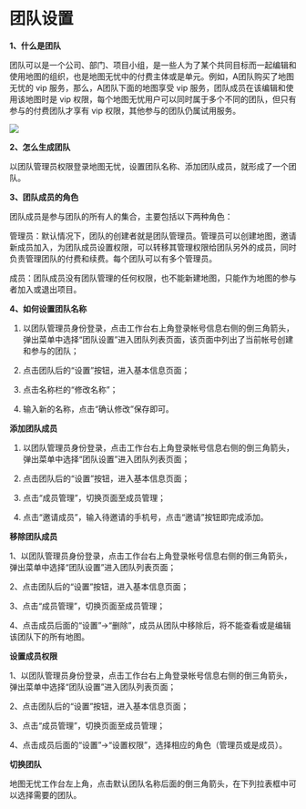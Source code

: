 # 团队设置


**1、什么是团队**

团队可以是一个公司、部门、项目小组，是一些人为了某个共同目标而一起编辑和使用地图的组织，也是地图无忧中的付费主体或是单元。例如，A团队购买了地图无忧的 vip 服务，那么，A团队下面的地图享受 vip 服务，团队成员在该编辑和使用该地图时是 vip 权限，每个地图无忧用户可以同时属于多个不同的团队，但只有参与的付费团队才享有 vip 权限，其他参与的团队仍属试用服务。

![](http://pic.dituwuyou.com/map%2Fpicture%2Fteam.png)

**2、怎么生成团队**

以团队管理员权限登录地图无忧，设置团队名称、添加团队成员，就形成了一个团队。

**3、团队成员的角色**

团队成员是参与团队的所有人的集合，主要包括以下两种角色：

管理员：默认情况下，团队的创建者就是团队管理员。管理员可以创建地图，邀请新成员加入，为团队成员设置权限，可以转移其管理权限给团队另外的成员，同时负责管理团队的付费和续费。每个团队可以有多个管理员。

成员：团队成员没有团队管理的任何权限，也不能新建地图，只能作为地图的参与者加入或退出项目。

**4、如何设置团队名称**

1) 以团队管理员身份登录，点击工作台右上角登录帐号信息右侧的倒三角箭头，弹出菜单中选择“团队设置”进入团队列表页面，该页面中列出了当前帐号创建和参与的团队；

2) 点击团队后的“设置”按钮，进入基本信息页面；

3) 点击名称栏的“修改名称”；

4) 输入新的名称，点击“确认修改”保存即可。

**添加团队成员**

1) 以团队管理员身份登录，点击工作台右上角登录帐号信息右侧的倒三角箭头，弹出菜单中选择“团队设置”进入团队列表页面；

2) 点击团队后的“设置”按钮，进入基本信息页面；

3) 点击“成员管理”，切换页面至成员管理；

4) 点击“邀请成员”，输入待邀请的手机号，点击“邀请”按钮即完成添加。

**移除团队成员**

1、以团队管理员身份登录，点击工作台右上角登录帐号信息右侧的倒三角箭头，弹出菜单中选择“团队设置”进入团队列表页面；

2、点击团队后的“设置”按钮，进入基本信息页面；

3、点击“成员管理”，切换页面至成员管理；

4、点击成员后面的“设置”->“删除”，成员从团队中移除后，将不能查看或是编辑该团队下的所有地图。

**设置成员权限**

1、以团队管理员身份登录，点击工作台右上角登录帐号信息右侧的倒三角箭头，弹出菜单中选择“团队设置”进入团队列表页面；

2、点击团队后的“设置”按钮，进入基本信息页面；

3、点击“成员管理”，切换页面至成员管理；

4、点击成员后面的“设置”->“设置权限”，选择相应的角色（管理员或是成员）。

**切换团队**

地图无忧工作台左上角，点击默认团队名称后面的倒三角箭头，在下列拉表框中可以选择需要的团队。


